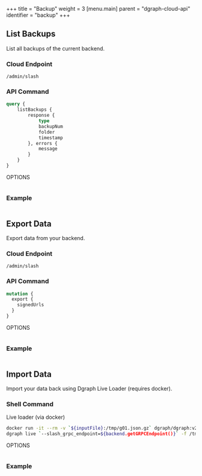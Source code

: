 +++
title = "Backup"
weight = 3
[menu.main]
    parent = "dgraph-cloud-api"
    identifier = "backup"
+++

## List Backups

List all backups of the current backend.

### Cloud Endpoint

```
/admin/slash
```

### API Command

```graphql
query {
    listBackups {
        response {
            type
            backupNum
            folder
            timestamp
        }, errors {
            message
        }
    }
}
```

OPTIONS
```

```

### Example

```

```

## Export Data

Export data from your backend.

### Cloud Endpoint
```
/admin/slash
```

### API Command

```graphql
mutation {
  export {
    signedUrls
  }
}
```

OPTIONS
```

```

### Example

```

```

## Import Data

Import your data back using Dgraph Live Loader (requires docker).

### Shell Command

Live loader (via docker)

```sh
docker run -it --rm -v `${inputFile}:/tmp/g01.json.gz` dgraph/dgraph:v20.07-slash
dgraph live `--slash_grpc_endpoint=${backend.getGRPCEndpoint()}` -f /tmp/g01.json.gz -t backend.getToken()
```

OPTIONS
```

```

### Example

```

```

